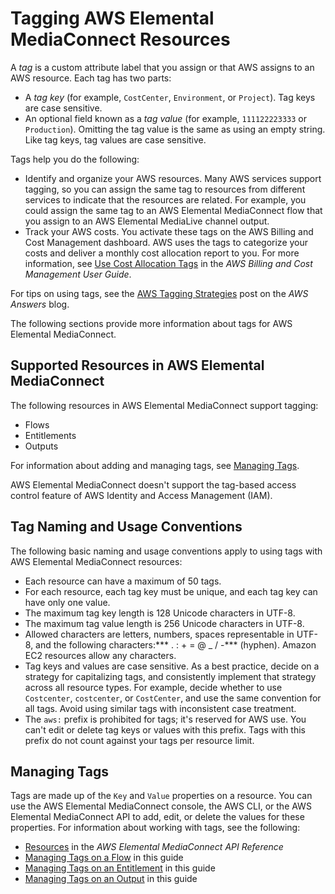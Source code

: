 # Tagging AWS Elemental MediaConnect Resources<a name="tagging"></a>

A *tag* is a custom attribute label that you assign or that AWS assigns to an AWS resource\. Each tag has two parts:
+ A *tag key* \(for example, `CostCenter`, `Environment`, or `Project`\)\. Tag keys are case sensitive\.
+ An optional field known as a *tag value* \(for example, `111122223333` or `Production`\)\. Omitting the tag value is the same as using an empty string\. Like tag keys, tag values are case sensitive\.

Tags help you do the following:
+ Identify and organize your AWS resources\. Many AWS services support tagging, so you can assign the same tag to resources from different services to indicate that the resources are related\. For example, you could assign the same tag to an AWS Elemental MediaConnect flow that you assign to an AWS Elemental MediaLive channel output\.
+ Track your AWS costs\. You activate these tags on the AWS Billing and Cost Management dashboard\. AWS uses the tags to categorize your costs and deliver a monthly cost allocation report to you\. For more information, see [Use Cost Allocation Tags](https://docs.aws.amazon.com/awsaccountbilling/latest/aboutv2/cost-alloc-tags.html) in the *AWS Billing and Cost Management User Guide*\.

For tips on using tags, see the [AWS Tagging Strategies](https://aws.amazon.com/answers/account-management/aws-tagging-strategies/) post on the *AWS Answers* blog\. 

The following sections provide more information about tags for AWS Elemental MediaConnect\.

## Supported Resources in AWS Elemental MediaConnect<a name="supported-resources"></a>

The following resources in AWS Elemental MediaConnect support tagging: 
+ Flows
+ Entitlements
+ Outputs

For information about adding and managing tags, see [Managing Tags](#tagging-add-edit-delete)\.

AWS Elemental MediaConnect doesn't support the tag\-based access control feature of AWS Identity and Access Management \(IAM\)\. 

## Tag Naming and Usage Conventions<a name="tagging-restrictions"></a>

The following basic naming and usage conventions apply to using tags with AWS Elemental MediaConnect resources:
+ Each resource can have a maximum of 50 tags\.
+ For each resource, each tag key must be unique, and each tag key can have only one value\.
+ The maximum tag key length is 128 Unicode characters in UTF\-8\.
+ The maximum tag value length is 256 Unicode characters in UTF\-8\.
+ Allowed characters are letters, numbers, spaces representable in UTF\-8, and the following characters:*** \. : \+ = @ \_ / \-*** \(hyphen\)\. Amazon EC2 resources allow any characters\.
+ Tag keys and values are case sensitive\. As a best practice, decide on a strategy for capitalizing tags, and consistently implement that strategy across all resource types\. For example, decide whether to use `Costcenter`, `costcenter`, or `CostCenter`, and use the same convention for all tags\. Avoid using similar tags with inconsistent case treatment\. 
+ The `aws:` prefix is prohibited for tags; it's reserved for AWS use\. You can't edit or delete tag keys or values with this prefix\. Tags with this prefix do not count against your tags per resource limit\.

## Managing Tags<a name="tagging-add-edit-delete"></a>

Tags are made up of the `Key` and `Value` properties on a resource\. You can use the AWS Elemental MediaConnect console, the AWS CLI, or the AWS Elemental MediaConnect API to add, edit, or delete the values for these properties\. For information about working with tags, see the following:
+ [Resources](https://docs.aws.amazon.com/mediaconnect/latest/api/resources.html) in the *AWS Elemental MediaConnect API Reference*
+ [Managing Tags on a Flow](flows-manage-tags.md) in this guide
+ [Managing Tags on an Entitlement](entitlements-manage-tags.md) in this guide
+ [Managing Tags on an Output](outputs-manage-tags.md) in this guide 